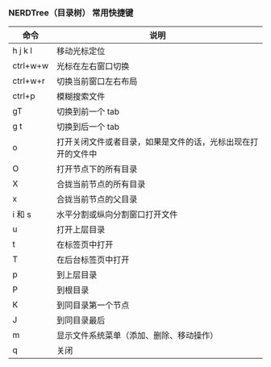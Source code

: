 ### NERDTree（目录树） 常用快捷键

| 命令     | 说明                                                         |
| -------- | ------------------------------------------------------------ |
| h j k l  | 移动光标定位                                                 |
| ctrl+w+w | 光标在左右窗口切换                                           |
| ctrl+w+r | 切换当前窗口左右布局                                         |
| ctrl+p   | 模糊搜索文件                                                 |
| gT       | 切换到前一个 tab                                             |
| g t      | 切换到后一个 tab                                             |
| o        | 打开关闭文件或者目录，如果是文件的话，光标出现在打开的文件中 |
| O        | 打开节点下的所有目录                                         |
| X        | 合拢当前节点的所有目录                                       |
| x        | 合拢当前节点的父目录                                         |
| i 和 s   | 水平分割或纵向分割窗口打开文件                               |
| u        | 打开上层目录                                                 |
| t        | 在标签页中打开                                               |
| T        | 在后台标签页中打开                                           |
| p        | 到上层目录                                                   |
| P        | 到根目录                                                     |
| K        | 到同目录第一个节点                                           |
| J        | 到同目录最后                                                 |
| m        | 显示文件系统菜单（添加、删除、移动操作）                     |
| q        | 关闭                                                         |



